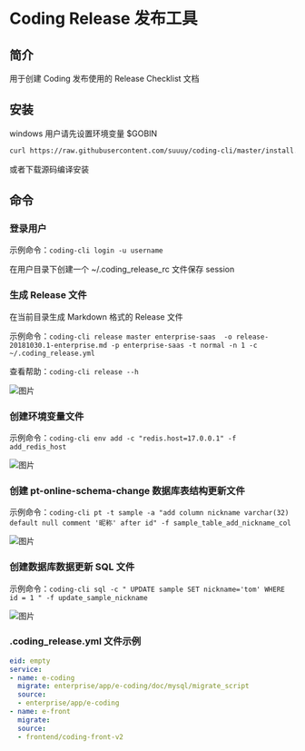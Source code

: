 # Coding Release 发布工具


## 简介

用于创建 Coding 发布使用的 Release Checklist 文档

## 安装

windows 用户请先设置环境变量 $GOBIN

```bash
curl https://raw.githubusercontent.com/suuuy/coding-cli/master/install.sh | sh
```

或者下载源码编译安装

## 命令

### 登录用户

示例命令：`coding-cli login -u username` 

在用户目录下创建一个 ~/.coding_release_rc 文件保存 session

### 生成 Release 文件

在当前目录生成 Markdown 格式的 Release 文件

示例命令：`coding-cli release master enterprise-saas  -o release-20181030.1-enterprise.md -p enterprise-saas -t normal -n 1 -c ~/.coding_release.yml`

查看帮助：`coding-cli release --h`

![图片](https://dn-coding-net-production-pp.codehub.cn/f8f39bb8-a3f9-44ba-b6b4-747e8aa2f8d0.png)


### 创建环境变量文件

示例命令：`coding-cli env add -c "redis.host=17.0.0.1" -f add_redis_host`

![图片](https://dn-coding-net-production-pp.codehub.cn/36e64407-5d03-4764-b2c3-a0775e2e6777.png)

### 创建 pt-online-schema-change 数据库表结构更新文件

示例命令：`coding-cli pt -t sample -a "add column nickname varchar(32) default null comment '昵称' after id" -f sample_table_add_nickname_col`

![图片](https://dn-coding-net-production-pp.codehub.cn/993f59be-f40c-40c3-bba0-9a06a80d94d6.png)

### 创建数据库数据更新 SQL 文件

示例命令：`coding-cli sql -c " UPDATE sample SET nickname='tom' WHERE id = 1 " -f update_sample_nickname`

![图片](https://dn-coding-net-production-pp.codehub.cn/81123b37-fcd1-476a-9a47-0a5c46e749f4.png)


### .coding_release.yml 文件示例

```yml
eid: empty
service:
- name: e-coding
  migrate: enterprise/app/e-coding/doc/mysql/migrate_script
  source:
  - enterprise/app/e-coding
- name: e-front
  migrate:
  source:
  - frontend/coding-front-v2
```